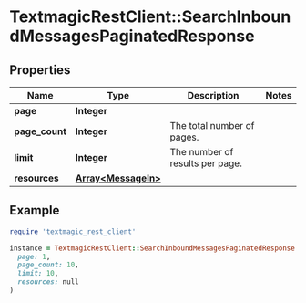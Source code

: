 # TextmagicRestClient::SearchInboundMessagesPaginatedResponse

## Properties

| Name | Type | Description | Notes |
| ---- | ---- | ----------- | ----- |
| **page** | **Integer** |  |  |
| **page_count** | **Integer** | The total number of pages. |  |
| **limit** | **Integer** | The number of results per page. |  |
| **resources** | [**Array&lt;MessageIn&gt;**](MessageIn.md) |  |  |

## Example

```ruby
require 'textmagic_rest_client'

instance = TextmagicRestClient::SearchInboundMessagesPaginatedResponse.new(
  page: 1,
  page_count: 10,
  limit: 10,
  resources: null
)
```

